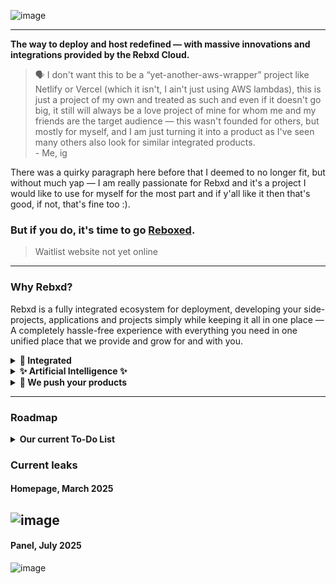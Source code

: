 ![image](https://github.com/user-attachments/assets/c4e6ab32-1782-47b0-a6aa-4c729a67a8e2)

---

**The way to deploy and host redefined — with massive innovations and integrations provided by the Rebxd Cloud.**

> 🗣️ I don't want this to be a “yet-another-aws-wrapper” project like Netlify or Vercel (which it isn't, I ain't just using AWS lambdas), this is just a project of my own and treated as such and even if it doesn't go big, it still will always be a love project of mine for whom me and my friends are the target audience — this wasn't founded for others, but mostly for myself, and I am just turning it into a product as I've seen many others also look for similar integrated products.<br>
> \- Me, ig

There was a quirky paragraph here before that I deemed to no longer fit, but without much yap — I am really passionate for Rebxd and it's a project I would like to use for myself for the most part and if y'all like it then that's good, if not, that's fine too :).

### But if you do, it's time to go [Reboxed](https://rebxd.com).

> Waitlist website not yet online

---

### Why Rebxd?

Rebxd is a fully integrated ecosystem for deployment, developing your side-projects, applications and projects simply while keeping it all in one place — A completely hassle-free experience with everything you need in one unified place that we provide and grow for and with you.

<details>
  <summary><strong>🔗 Integrated</strong></summary>
  
  We provide many services for you like Authentication, Serverless (soon Edge deployments too!), Storage Buckets and Reactive Realtime Databases while being tightly integrated with each other and even allowing third-party integrations and connections with ease to not miss out on anything.
  </details>
<details>
  <summary><strong>✨ Artificial Intelligence ✨</strong></summary>
  
  No good tech product exists in 2025 without mentioning AI, we're sorry...  
  Blitz Agent, our own vibe code builder, makes use of our tools to ensure a true no-effort project creation that starts from 0 to hero in no time! We're working on even training our own AI model at the time called Blitz-One, let's see how that goes 🤞.  
  (Coming soon — WIP)
</details>
<details>
  <summary><strong>📢 We push your products</strong></summary>
  
  On our homepage we will show off what people make on Rebxd if you wish and support you in hopefully going somewhere as well by creating a whole hub for indie or exciting new products that were created with our help.
</details>

---

### Roadmap

<details>
  <summary><strong>Our current To-Do List</strong></summary>
  
  - [ ] Panel
    - [x] Overview
    - [x] Announcements
    - [x] Management
    - [x] Auth
    - [ ] Analytics
    - [ ] Billing
    - [ ] Tickets
  - [x] Secure Service
    - [x] Tenants
    - [x] JWTs
    - [x] JWKS
    - [x] Keystore
  - [x] Serverless
    - [x] GCP Backend
    - [x] Auto deployments
    - [x] Auto scaling
    - [x] Free tier
    - [x] Archiving/Unarchiving
    - [ ] Some minor QoL things
  - [ ] Auth Service (Deadline: July)
    - [x] Registration
    - [x] Login
    - [ ] oAuth2 (nearly done)
    - [ ] Connections/Integrations
    - [ ] Organizations
  - [ ] Storage Buckets (Deadline: July)
    - [x] File uploads
    - [x] File metadata
    - [x] File management (Delete, Update, Visibility)
    - [ ] Row-Level-Security
    - [ ] Distributed Storage
    - [ ] CDN functionality
  - [ ] Rebxd DB (post-launch)
  - [ ] Homepage
    - [x] Waitlist
    - [x] Emailing
    - [ ] Final UI
    - [ ] Project listings
    - [ ] Contacting
    - [ ] Blog
    - [ ] System status + Incidents (not needed yet)
  <details>
    <summary>Open3</summary>
    
  - Planned to be added + in dev
    - [ ] Chat pinning
    - [ ] Chat renaming
    - [ ] Message editing
    - More details on https://github.com/Reboxed/Open3/pull/4  
  </details>
</details>

  
### Current leaks

#### Homepage, March 2025

![image](https://github.com/user-attachments/assets/8b51bce4-0828-4ebb-b89f-15589fae552b)
---

#### Panel, July 2025

![image](https://github.com/user-attachments/assets/cda99a72-63d5-479c-acc5-41e3ccfc2f14)


